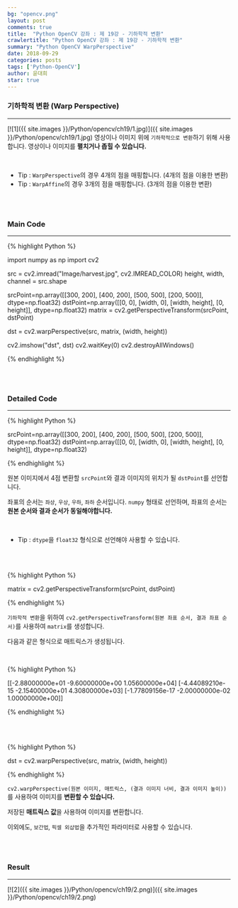 ```yaml
---
bg: "opencv.png"
layout: post
comments: true
title:  "Python OpenCV 강좌 : 제 19강 - 기하학적 변환"
crawlertitle: "Python OpenCV 강좌 : 제 19강 - 기하학적 변환"
summary: "Python OpenCV WarpPerspective"
date: 2018-09-29
categories: posts
tags: ['Python-OpenCV']
author: 윤대희
star: true
---
```


### 기하학적 변환  (Warp Perspective) ###
----------
[![1]({{ site.images }}/Python/opencv/ch19/1.jpg)]({{ site.images }}/Python/opencv/ch19/1.jpg)
영상이나 이미지 위에 `기하학적으로 변환`하기 위해 사용합니다. 영상이나 이미지를 **펼치거나 좁힐 수 있습니다.**

<br>

* Tip : `WarpPerspective`의 경우 4개의 점을 매핑합니다. (4개의 점을 이용한 변환)
* Tip : `WarpAffine`의 경우 3개의 점을 매핑합니다. (3개의 점을 이용한 변환)

<br>
<br>

### Main Code ###
----------

{% highlight Python %}

import numpy as np
import cv2

src = cv2.imread("Image/harvest.jpg", cv2.IMREAD_COLOR)
height, width, channel = src.shape

srcPoint=np.array([[300, 200], [400, 200], [500, 500], [200, 500]], dtype=np.float32)
dstPoint=np.array([[0, 0], [width, 0], [width, height], [0, height]], dtype=np.float32)
matrix = cv2.getPerspectiveTransform(srcPoint, dstPoint)

dst = cv2.warpPerspective(src, matrix, (width, height))

cv2.imshow("dst", dst)
cv2.waitKey(0)
cv2.destroyAllWindows()

{% endhighlight %}

<br>
<br>

### Detailed Code ###
----------

{% highlight Python %}

srcPoint=np.array([[300, 200], [400, 200], [500, 500], [200, 500]], dtype=np.float32)
dstPoint=np.array([[0, 0], [width, 0], [width, height], [0, height]], dtype=np.float32)

{% endhighlight %}

원본 이미지에서 4점 변환할 `srcPoint`와 결과 이미지의 위치가 될 `dstPoint`를 선언합니다.

좌표의 순서는 `좌상`, `우상`, `우하`, `좌하` 순서입니다. `numpy` 형태로 선언하며, 좌표의 순서는 **원본 순서와 결과 순서가 동일해야합니다.**

<br>

* Tip : `dtype`을 `float32` 형식으로 선언해야 사용할 수 있습니다.

<br>
<br>

{% highlight Python %}

matrix = cv2.getPerspectiveTransform(srcPoint, dstPoint)

{% endhighlight %}

`기하학적 변환`을 위하여 `cv2.getPerspectiveTransform(원본 좌표 순서, 결과 좌표 순서)`를 사용하여 `matrix`를 생성합니다.

다음과 같은 형식으로 매트릭스가 생성됩니다.

<br>

{% highlight Python %}

[[-2.88000000e+01 -9.60000000e+00  1.05600000e+04]
 [-4.44089210e-15 -2.15400000e+01  4.30800000e+03]
 [-1.77809156e-17 -2.00000000e-02  1.00000000e+00]]

{% endhighlight %}

<br>
<br>

{% highlight Python %}

dst = cv2.warpPerspective(src, matrix, (width, height))

{% endhighlight %}

`cv2.warpPerspective(원본 이미지, 매트릭스, (결과 이미지 너비, 결과 이미지 높이))`를 사용하여 이미지를 **변환할 수 있습니다.**

저장된 **매트릭스 값**을 사용하여 이미지를 변환합니다.

이외에도, `보간법`, `픽셀 외삽법`을 추가적인 파라미터로 사용할 수 있습니다.

<br>
<br>

### Result ###
----------

[![2]({{ site.images }}/Python/opencv/ch19/2.png)]({{ site.images }}/Python/opencv/ch19/2.png)



